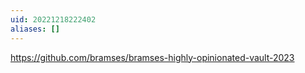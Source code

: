 ```yaml
---
uid: 20221218222402
aliases: []
---
```

https://github.com/bramses/bramses-highly-opinionated-vault-2023